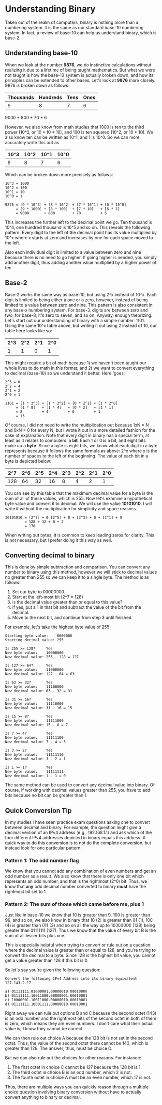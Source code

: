 # Understanding Binary
Taken out of the realm of computers, binary is nothing more than a numbering system. It is the same as our standard base-10 numbering system. In fact, a review of base-10 can help us understand binary, which is base-2.

## Understanding base-10

When we look at the number **9876**, we do instinctive calculations without realizing it due to a lifetime of being taught mathematics. But what we were not taught is how the base-10 system is actually broken down, and how its principles can be extended to other bases. Let's look at **9876** more closely. 9876 is broken down as follows:

| Thousands | Hundreds | Tens | Ones |
|-----------|----------|------|------|
|     9     |    8     |   7  |  6   |


9000 + 800 + 70 + 6

However, we also know from math studies that 1000 is ten to the third power (10^3, or 10 * 10 * 10), and 100 is ten squared (10^2, or 10 * 10). We also know ten can be written as 10^1, and 1 is 10^0. So we can more accurately write this out as

| 10^3 | 10^2 | 10^1 | 10^0 |
|------|------|------|------|
|  9   |  8   |  7   |  6   |

Which can be broken down more precisely as follows:

```
10^3 = 1000
10^2 = 100
10^1 = 10
10^0 = 1

9876 = [9 * 10^3] + [8 * 10^2] + [7 * 10^1] + [6 * 10^0]
     = [9 * 1000] + [8 * 100]  + [7 * 10]   + [6 * 1]
     = 9000       + 800        + 70         + 6
```

This increases the further left to the decimal point we go. Ten thousand is 10^4, one hundred thousand is 10^5 and so on. This reveals the following pattern: Every digit to the left of the decimal point has its value multiplied by 10^x where x starts at zero and increases by one for each space moved to the left.

Also each individual digit is limited to a value between zero and nine because there is no need to go higher. If going higher is needed, you simply add another digit, thus adding another value multiplied by a higher power of ten.

## Base-2

Base-2 works the same way as base-10, but using 2^x instead of 10^x. Each digit is limited to being either a one or a zero, however, instead of being limited to a value between zero and nine. This pattern is also consistent in any base-x numbering system. For base-3, digits are between zero and two; for base-8, it's zero to seven, and so on. Anyway, enough theorizing. Let's start out our understanding of binary with a simple number: 1101. Using the same 10^x table above, but writing it out using 2 instead of 10, our table here looks like so:

| 2^3 | 2^2 | 2^1 | 2^0 |
|-----|-----|-----|-----|
|  1  |  1  |  0  |  1  |

This might require a bit of math because 1) we haven't been taught our whole lives to do math in this format, and 2) we want to convert everything to decimal (base-10) so we understand it better. Here 'goes:

```
2^3 = 8
2^2 = 4
2^1 = 2
2^0 = 1

1101 = [1 * 2^3] + [1 * 2^2] + [0 * 2^1] + [1 * 2^0]
     = [1 * 8]   + [1 * 4]   + [0 * 2]   + [1 * 1]
     = 8         + 4         + 0         + 1
     = 13
```

Of course, I did not need to write the multiplication out because 1xN = N and 0xN = 0 for every N, but I wrote it out in a more detailed fashion for the sake of explanation. Note that every digit in binary has a special term, at least as it relates to computers: a **bit**. Each 1 or 0 is a bit, and eight bits make up a **byte**. Since a byte is eight bits, we know what each digit in a byte represents because it follows the same formula as above: 2^x where x is the number of spaces to the left of the beginning. The value of each bit in a byte is depicted below:

| 2^7 | 2^6 | 2^5 | 2^4 | 2^3 | 2^2 | 2^1 | 2^0 |
|-----|-----|-----|-----|-----|-----|-----|-----|
| 128 | 64  | 32  | 16  | 8   | 4   | 2   | 1   |

You can see by this table that the maximum decimal value for a byte is the sum of all of these values, which is 255. Now let's examine a hypothetical byte value and convert it to decimal. We will use the value **10101010**. I will write it without the multiplication for simplicity and space reasons.

```
10101010 = [2^7] + 0 [2^5] + 0 + [2^3] + 0 + [2^1] + 0
         = 128 + 32 + 8 + 2
         = 170
```

When writing out bytes, it is common to keep leading zeros for clarity. This is not necessary, but I prefer doing it this way as well.

## Converting decimal to binary

This is done by simple subtraction and comparison. You can convert any number to binary using this method, however we will stick to decimal values no greater than 255 so we can keep it to a single byte. The method is as follows:

1. Set our byte to 00000000.
2. Start at the left-most bit (2^7 = 128)
3. Is the decimal value greater than or equal to this value?
4. If yes, put a 1 in that bit and subtract the value of the bit from the decimal.
5. Move to the next bit, and continue from step 3 until finished.

For example, let's take the highest byte value of 255:

```
Starting byte value:    0000000
Starting decimal value: 255

Is 255 >= 128?     Yes
New byte value:    10000000
New decimal value: 255 - 128 = 127

Is 127 >= 64?      Yes
New byte value:    11000000
New decimal value: 127 - 64 = 63

Is 63 >= 32?       Yes
New byte value:    11100000
New decimal value: 63 - 32 = 31

Is 31 >= 16?       Yes
New byte value:    11110000
New decimal value: 31 - 16 = 15

Is 15 >= 8?        Yes
New byte value:    11111000
New decimal value: 15 - 8 = 7

Is 7 >= 4?         Yes
New byte value:    11111100
New decimal value: 7 - 4 = 3

Is 3 >= 2?         Yes
New byte value:    11111110
New decimal value: 3 - 2 = 1

Is 1 >= 1?         Yes
New byte value:    11111111
New decimal value: 1 - 1 = 0
```

The same method can be used to convert any decimal value into binary. Of course, if working with decimal values greater than 255, you have to add bits because no bit can be greater than 1.

## Quick Conversion Tip

In my studies I have seen practice exam questions asking one to convert between decimal and binary. For example, the question might give a decimal version of an IPv4 address (e.g., 192.168.1.1) and ask which of the four different IPv4 addresses depicted in binary equals this address. A quick way to do this conversion is to not do the complete conversion, but instead look for one particular pattern. 

### Pattern 1: The odd number flag
We know that you cannot add any combination of even numbers and get an odd number as a result. We also know that there is only one bit which represents an odd number, and that is the rightmost (2^0) bit. Thus, we know that **any** odd decimal number converted to binary **must** have the rightmost bit set to 1.

### Pattern 2: The sum of those which came before me, plus 1
Just like in base-10 we know that 10 is greater than 9, 100 is greater than 99, and so on, we also know in binary that 10 (2) is greater than 01 (1), 100 (4) is greater than 011 (3) and so on all the way up to 10000000 (128) being greater than 01111111 (127). Thus we know that the value of every bit B is the sum of all lesser bits plus one.

This is especially helpful when trying to convert or rule out on a question where the decimal value is greater than or equal to 128, and you're trying to convert the decimal to a byte. Since 128 is the highest bit value, you cannot get a value greater than 128 if this bit is 0.

So let's say you're given the following question:

```
Convert the following IPv4 Address into its binary equivalent
127.143.2.17

a) 01111111.01000001.00000010.00010000
b) 01111111.10011000.00000001.00010001
c) 10000001.10011000.00000010.00010001
d) 01111111.10001111.00000010.00010001
```
Right away we can rule out options B and C because the second octet (143) is an odd number and the rightmost bits of the second octet in both of them is zero, which means they are even numbers. I don't care what their actual value is; I know they cannot be correct.

We can then rule out choice A because the 128 bit is not set in the second octet. Thus, the value of the second octet there cannot be 143, which is greater than 128. The answer, thus, must be choice D.

But we can also rule out the choices for other reasons. For instance:
1. The first octet in choice C cannot be 127 because the 128 bit is 1.
2. The third octet in choice B is an odd number, which 2 is not.
3. The fourth octet in choice A must be an even number, which 17 is not.

Thus, there are multiple ways you can quickly reason through a multiple choice question involving binary conversion without have to actually convert anything to binary or decimal.
